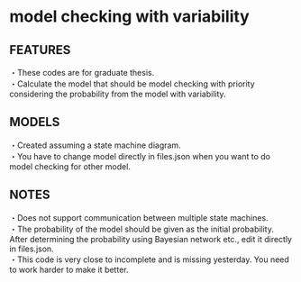 # model checking with variability

## FEATURES
・These codes are for graduate thesis. <br>
・Calculate the model that should be model checking with priority considering the probability from the model with variability.<br>

## MODELS
・Created assuming a state machine diagram.<br>
・You have to change model directly in files.json when you want to do model checking for other model.

## NOTES
・Does not support communication between multiple state machines.<br>
・The probability of the model should be given as the initial probability. After determining the probability using Bayesian network etc., edit it directly in files.json.<br>
・This code is very close to incomplete and is missing yesterday. You need to work harder to make it better.
